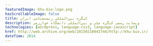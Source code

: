 ```yaml
---
featuredImage: khu-bio-logo.png
hasScrollableImage: false
title: کنگره بین‌المللی زیست‌شناسی ایران
description: وبسایت رسمی کنگره ملی و بین‌المللی دانشگاه خوارزمی
technologies: [wordpress, language-css3, language-javascript]
href: http://web.archive.org/web/20150216043744/http://khu-bio.ir/
dateTime: 2014
---
```

